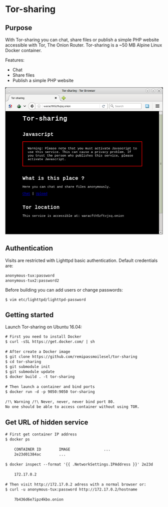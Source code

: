 # Tor-sharing

## Purpose

With Tor-sharing you can chat, share files or publish a simple PHP website accessible with Tor, The Onion 
 Router. Tor-sharing is a ~50 MB Alpine Linux Docker container. 

Features:
* Chat 
* Share files
* Publish a simple PHP website

![Screenshot](screenshot.png)

## Authentication

Visits are restricted with Lighttpd basic authentication. Default credentials are:

    anonymous-tux:password
    anonymous-tux2:password2

Before building you can add users or change passwords:
    
    $ vim etc/lighttpd/lighttpd-password

## Getting started

Launch Tor-sharing on Ubuntu 16.04:

    # First you need to install Docker
    $ curl -sSL https://get.docker.com/ | sh
    
    # After create a Docker image
    $ git clone https://github.com/remipassmoilesel/tor-sharing
    $ cd tor-sharing
    $ git submodule init
    $ git submodule update
    $ docker build . -t tor-sharing
    
    # Then launch a container and bind ports
    $ docker run -d -p 9050:9050 tor-sharing
    
    /!\ Warning /!\ Never, never, never bind port 80. 
    No one should be able to access container without using TOR. 
    
## Get URL of hidden service
    
    # First get container IP address 
    $ docker ps 
        
        CONTAINER ID        IMAGE               ...
        2e23d01384ac        ...
  
    $ docker inspect --format '{{ .NetworkSettings.IPAddress }}' 2e23d 
        
        172.17.0.2
    
    # Then visit http://172.17.0.2 adress with a normal browser or:
    $ curl -u anonymous-tux:password http://172.17.0.2/hostname 
    
        7b436d6e7ipz4kbo.onion
    
    
    




